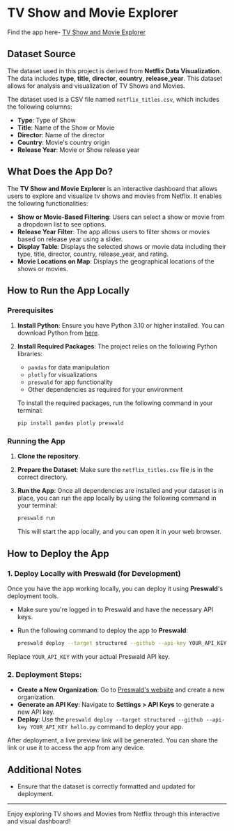 # TV Show and Movie Explorer

Find the app here- [TV Show and Movie Explorer](https://my-project-813590-ctee5ydx-ndjz2ws6la-ue.a.run.app/)

## Dataset Source

The dataset used in this project is derived from **Netflix Data Visualization**. The data includes **type**, **title**, **director**, **country**, **release_year**. This dataset allows for analysis and visualization of TV Shows and Movies.

The dataset used is a CSV file named `netflix_titles.csv`, which includes the following columns:
- **Type**: Type of Show
- **Title**: Name of the Show or Movie
- **Director**: Name of the director
- **Country**: Movie's country origin
- **Release Year**: Movie or Show release year

## What Does the App Do?

The **TV Show and Movie Explorer** is an interactive dashboard that allows users to explore and visualize tv shows and movies from Netflix. It enables the following functionalities:

- **Show or Movie-Based Filtering**: Users can select a show or movie from a dropdown list to see options.
- **Release Year Filter**: The app allows users to filter shows or movies based on release year using a slider.
- **Display Table**: Displays the selected shows or movie data including their type, title, director, country, release_year, and rating.
- **Movie Locations on Map**: Displays the geographical locations of the shows or movies.

## How to Run the App Locally

### Prerequisites

1. **Install Python**: Ensure you have Python 3.10 or higher installed. You can download Python from [here](https://www.python.org/downloads/).
   
2. **Install Required Packages**: The project relies on the following Python libraries:
   - `pandas` for data manipulation
   - `plotly` for visualizations
   - `preswald` for app functionality
   - Other dependencies as required for your environment

   To install the required packages, run the following command in your terminal:
   ```bash
   pip install pandas plotly preswald
   ```

### Running the App

1. **Clone the repository**.
   
2. **Prepare the Dataset**: Make sure the `netflix_titles.csv` file is in the correct directory.

3. **Run the App**:
   Once all dependencies are installed and your dataset is in place, you can run the app locally by using the following command in your terminal:
   ```bash
   preswald run
   ```

   This will start the app locally, and you can open it in your web browser.

## How to Deploy the App

### 1. **Deploy Locally with Preswald** (for Development)

   Once you have the app working locally, you can deploy it using **Preswald**'s deployment tools.

   - Make sure you're logged in to Preswald and have the necessary API keys.
   
   - Run the following command to deploy the app to **Preswald**:
     ```bash
     preswald deploy --target structured --github --api-key YOUR_API_KEY hello.py
     ```

   Replace `YOUR_API_KEY` with your actual Preswald API key.

### 2. **Deployment Steps**:

   - **Create a New Organization**: Go to [Preswald's website](https://app.preswald.com/) and create a new organization.
   - **Generate an API Key**: Navigate to **Settings > API Keys** to generate a new API key.
   - **Deploy**: Use the `preswald deploy --target structured --github --api-key YOUR_API_KEY hello.py` command to deploy your app.

   After deployment, a live preview link will be generated. You can share the link or use it to access the app from any device.

## Additional Notes

- Ensure that the dataset is correctly formatted and updated for deployment.
---

Enjoy exploring TV shows and Movies from Netflix through this interactive and visual dashboard!

